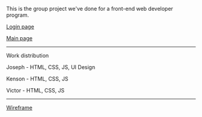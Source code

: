 This is the group project we've done for a front-end web developer program.

[Login page](https://genjvk.github.io/public/login.html)

[Main page](https://genjvk.github.io/public/index.html)

-----------------------------------------------------------------------------------

Work distribution

Joseph - HTML, CSS, JS, UI Design

Kenson - HTML, CSS, JS

Victor - HTML, CSS, JS

-----------------------------------------------------------------------------------

[Wireframe](https://www.figma.com/file/WqW9qpJMlsc56TXX5Euhm4/Final?node-id=5%3A3)
